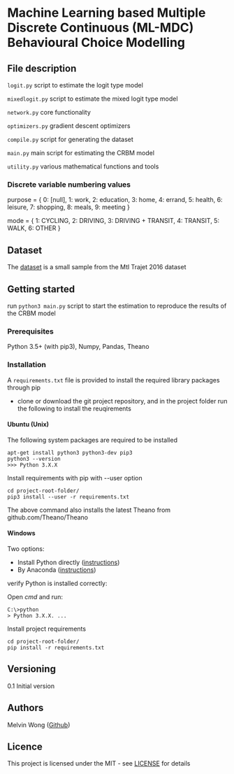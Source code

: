 # Machine Learning based Multiple Discrete Continuous (ML-MDC) Behavioural Choice Modelling

## File description

```logit.py``` script to estimate the logit type model

```mixedlogit.py``` script to estimate the mixed logit type model

```network.py``` core functionality

```optimizers.py``` gradient descent optimizers

```compile.py``` script for generating the dataset

```main.py``` main script for estimating the CRBM model

```utility.py``` various mathematical functions and tools


### Discrete variable numbering values

purpose = {
    0: [null], 1: work, 2: education, 3: home, 4: errand, 5: health,
    6: leisure, 7: shopping, 8: meals, 9: meeting
}

mode = {
    1: CYCLING, 2: DRIVING, 3: DRIVING + TRANSIT,
    4: TRANSIT, 5: WALK, 6: OTHER
}

## Dataset

The [dataset](https://github.com/LiTrans/ML-MDC/blob/master/datatable_sm.csv) is a small sample from the Mtl Trajet 2016 dataset

## Getting started

run ```python3 main.py``` script to start the estimation to reproduce the results of the CRBM model

### Prerequisites

Python 3.5+ (with pip3), Numpy, Pandas, Theano

### Installation

A ```requirements.txt``` file is provided to install the required library packages through pip

- clone or download the git project repository, and in the project folder run the following to install the reuqirements

#### Ubuntu (Unix)

The following system packages are required to be installed

```
apt-get install python3 python3-dev pip3
python3 --version
>>> Python 3.X.X
```

Install requirements with pip with --user option

```
cd project-root-folder/
pip3 install --user -r requirements.txt
```

The above command also installs the latest Theano from github.com/Theano/Theano

#### Windows

Two options:
- Install Python directly ([instructions](https://wiki.python.org/moin/BeginnersGuide/Download))
- By Anaconda ([instructions](https://www.anaconda.com/distribution/))

verify Python is installed correctly:

Open *cmd* and run:

```
C:\>python
> Python 3.X.X. ...
```

Install project requirements

```
cd project-root-folder/
pip install -r requirements.txt
```

## Versioning

0.1 Initial version

## Authors

Melvin Wong ([Github](https://github.com/mwong009))

## Licence

This project is licensed under the MIT - see [LICENSE](https://github.com/LiTrans/ML-MDC/blob/master/LICENSE) for details
